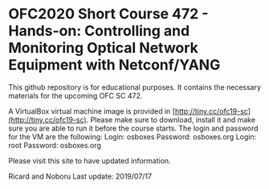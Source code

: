 # OFC2020 Short Course 472 - Hands-on: Controlling and Monitoring Optical Network Equipment with Netconf/YANG

This github repository is for educational purposes. It contains the necessary materials for the upcoming OFC SC 472.

A VirtualBox virtual machine image is provided in [http://tiny.cc/ofc19-sc](http://tiny.cc/ofc19-sc). Please make sure to download, install it and make sure you are able to run it before the course starts. The login and password for the VM are the following: 
Login: osboxes
Password: osboxes.org
Login: root
Password: osboxes.org

Please visit this site to have updated information.

Ricard and Noboru Last update: 2019/07/17
